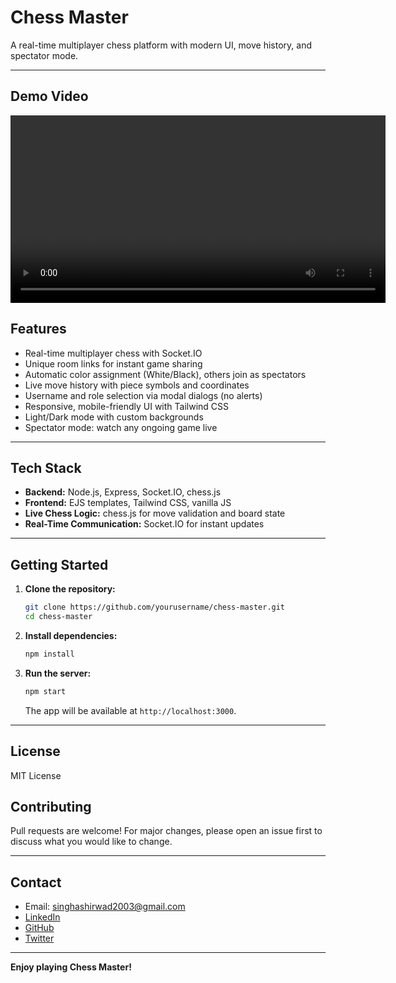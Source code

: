 ﻿# Chess Master

A real-time multiplayer chess platform with modern UI, move history, and spectator mode.

---

## Demo Video


<div align="center">
  <!-- Replace the src with your demo video link or upload -->
  <video width="600" controls>
https://github.com/user-attachments/assets/c9058902-ce6c-4c80-8bfb-3b1a6adab161
  </video>
</div>

## Features

- Real-time multiplayer chess with Socket.IO
- Unique room links for instant game sharing
- Automatic color assignment (White/Black), others join as spectators
- Live move history with piece symbols and coordinates
- Username and role selection via modal dialogs (no alerts)
- Responsive, mobile-friendly UI with Tailwind CSS
- Light/Dark mode with custom backgrounds
- Spectator mode: watch any ongoing game live

---

## Tech Stack

- **Backend:** Node.js, Express, Socket.IO, chess.js
- **Frontend:** EJS templates, Tailwind CSS, vanilla JS
- **Live Chess Logic:** chess.js for move validation and board state
- **Real-Time Communication:** Socket.IO for instant updates

---

## Getting Started

1. **Clone the repository:**
   ```bash
   git clone https://github.com/yourusername/chess-master.git
   cd chess-master
   ```

2. **Install dependencies:**
   ```bash
   npm install
   ```

3. **Run the server:**
   ```bash
   npm start
   ```
   The app will be available at `http://localhost:3000`.

---

## License

MIT License


## Contributing

Pull requests are welcome! For major changes, please open an issue first to discuss what you would like to change.

---

## Contact

- Email: singhashirwad2003@gmail.com
- [LinkedIn](https://www.linkedin.com/in/ashirwad08singh)
- [GitHub](https://github.com/ashirwad08singh)
- [Twitter](https://twitter.com/singhashir65848)

---

**Enjoy playing Chess Master!**
